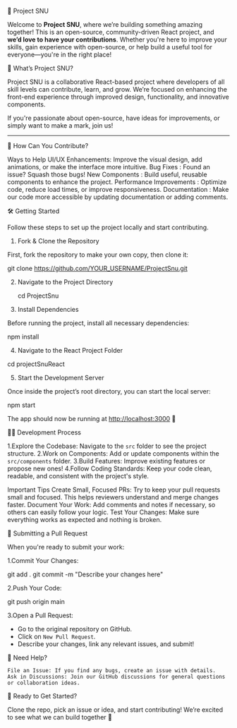  🌟 Project SNU

Welcome to **Project SNU**, where we’re building something amazing together! This is an open-source, community-driven React project, and **we’d love to have your contributions**. Whether you're here to improve your skills, gain experience with open-source, or help build a useful tool for everyone—you're in the right place!

🚀 What’s Project SNU?

Project SNU is a collaborative React-based project where developers of all skill levels can contribute, learn, and grow. We’re focused on enhancing the front-end experience through improved design, functionality, and innovative components.

If you're passionate about open-source, have ideas for improvements, or simply want to make a mark, join us!

---

🤝 How Can You Contribute?

 Ways to Help
 UI/UX Enhancements: Improve the visual design, add animations, or make the interface more intuitive.
 Bug Fixes : Found an issue? Squash those bugs!
 New Components : Build useful, reusable components to enhance the project.
 Performance Improvements : Optimize code, reduce load times, or improve responsiveness.
 Documentation : Make our code more accessible by updating documentation or adding comments.


 🛠️ Getting Started

Follow these steps to set up the project locally and start contributing.

 1. Fork & Clone the Repository

First, fork the repository to make your own copy, then clone it:

git clone https://github.com/YOUR_USERNAME/ProjectSnu.git

 2. Navigate to the Project Directory

    cd ProjectSnu
 
 3. Install Dependencies

Before running the project, install all necessary dependencies:

npm install

4. Navigate to the React Project Folder

cd projectSnuReact

5. Start the Development Server

Once inside the project’s root directory, you can start the local server:

npm start

The app should now be running at [http://localhost:3000](http://localhost:3000) 🎉

 🧑‍💻 Development Process

1.Explore the Codebase: Navigate to the `src` folder to see the project structure.
2.Work on Components: Add or update components within the `src/components` folder.
3.Build Features: Improve existing features or propose new ones!
4.Follow Coding Standards: Keep your code clean, readable, and consistent with the project's style.

Important Tips
    Create Small, Focused PRs: Try to keep your pull requests small and focused. This helps reviewers understand and merge changes faster.
    Document Your Work: Add comments and notes if necessary, so others can easily follow your logic.
    Test Your Changes: Make sure everything works as expected and nothing is broken.

 📜 Submitting a Pull Request

When you're ready to submit your work:

1.Commit Your Changes:
  
   git add .
   git commit -m "Describe your changes here"
   

2.Push Your Code:
   
   git push origin main
   

3.Open a Pull Request:
   - Go to the original repository on GitHub.
   - Click on `New Pull Request`.
   - Describe your changes, link any relevant issues, and submit!

 💬 Need Help?

    File an Issue: If you find any bugs, create an issue with details.
    Ask in Discussions: Join our GitHub discussions for general questions or collaboration ideas.

🎉 Ready to Get Started?

Clone the repo, pick an issue or idea, and start contributing! We’re excited to see what we can build together 🚀